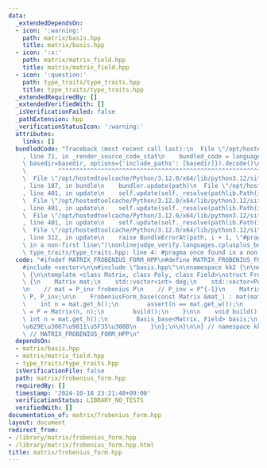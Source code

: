 ```yaml
---
data:
  _extendedDependsOn:
  - icon: ':warning:'
    path: matrix/basis.hpp
    title: matrix/basis.hpp
  - icon: ':x:'
    path: matrix/matrix_field.hpp
    title: matrix/matrix_field.hpp
  - icon: ':question:'
    path: type_traits/type_traits.hpp
    title: type_traits/type_traits.hpp
  _extendedRequiredBy: []
  _extendedVerifiedWith: []
  _isVerificationFailed: false
  _pathExtension: hpp
  _verificationStatusIcon: ':warning:'
  attributes:
    links: []
  bundledCode: "Traceback (most recent call last):\n  File \"/opt/hostedtoolcache/Python/3.12.0/x64/lib/python3.12/site-packages/onlinejudge_verify/documentation/build.py\"\
    , line 71, in _render_source_code_stat\n    bundled_code = language.bundle(stat.path,\
    \ basedir=basedir, options={'include_paths': [basedir]}).decode()\n          \
    \         ^^^^^^^^^^^^^^^^^^^^^^^^^^^^^^^^^^^^^^^^^^^^^^^^^^^^^^^^^^^^^^^^^^^^^^^^^^^^^^^^^\n\
    \  File \"/opt/hostedtoolcache/Python/3.12.0/x64/lib/python3.12/site-packages/onlinejudge_verify/languages/cplusplus.py\"\
    , line 187, in bundle\n    bundler.update(path)\n  File \"/opt/hostedtoolcache/Python/3.12.0/x64/lib/python3.12/site-packages/onlinejudge_verify/languages/cplusplus_bundle.py\"\
    , line 401, in update\n    self.update(self._resolve(pathlib.Path(included), included_from=path))\n\
    \  File \"/opt/hostedtoolcache/Python/3.12.0/x64/lib/python3.12/site-packages/onlinejudge_verify/languages/cplusplus_bundle.py\"\
    , line 401, in update\n    self.update(self._resolve(pathlib.Path(included), included_from=path))\n\
    \  File \"/opt/hostedtoolcache/Python/3.12.0/x64/lib/python3.12/site-packages/onlinejudge_verify/languages/cplusplus_bundle.py\"\
    , line 401, in update\n    self.update(self._resolve(pathlib.Path(included), included_from=path))\n\
    \  File \"/opt/hostedtoolcache/Python/3.12.0/x64/lib/python3.12/site-packages/onlinejudge_verify/languages/cplusplus_bundle.py\"\
    , line 312, in update\n    raise BundleErrorAt(path, i + 1, \"#pragma once found\
    \ in a non-first line\")\nonlinejudge_verify.languages.cplusplus_bundle.BundleErrorAt:\
    \ type_traits/type_traits.hpp: line 4: #pragma once found in a non-first line\n"
  code: "#ifndef MATRIX_FROBENIUS_FORM_HPP\n#define MATRIX_FROBENIUS_FORM_HPP 1\n\n\
    #include <vector>\n\n#include \"basis.hpp\"\n\nnamespace kk2 {\n\nnamespace linear_algebra\
    \ {\n\ntemplate <class Matrix, class Poly, class Field>\nstruct FrobeniusForm_base\
    \ {\n    Matrix mat;\n    std::vector<int> deg;\n    std::vector<Poly> poly;\n\
    \n    // mat = P_inv frobenius P\n    // P_inv = P^{-1}\n    Matrix frobenius,\
    \ P, P_inv;\n\n    FrobeniusForm_base(const Matrix &mat_) : mat(mat_) {\n    \
    \    int n = mat.get_h();\n        assert(n == mat.get_w());\n        frobenius\
    \ = P = Matrix(n, n);\n        build();\n    }\n\n    void build() {\n       \
    \ int n = mat.get_h();\n        Basis_base<Matrix, Field> basis;\n        // \u4E71\
    \u629E\u3067\u9811\u5F35\u308B\n    }\n};\n\n}\n\n} // namespace kk2\n\n#endif\
    \ // MATRIX_FROBENIUS_FORM_HPP\n"
  dependsOn:
  - matrix/basis.hpp
  - matrix/matrix_field.hpp
  - type_traits/type_traits.hpp
  isVerificationFile: false
  path: matrix/frobenius_form.hpp
  requiredBy: []
  timestamp: '2024-10-18 23:21:40+09:00'
  verificationStatus: LIBRARY_NO_TESTS
  verifiedWith: []
documentation_of: matrix/frobenius_form.hpp
layout: document
redirect_from:
- /library/matrix/frobenius_form.hpp
- /library/matrix/frobenius_form.hpp.html
title: matrix/frobenius_form.hpp
---
```

